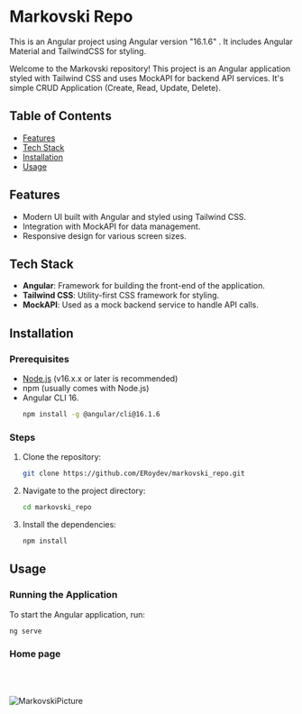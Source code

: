 # Markovski Repo

This is an Angular project using Angular version "16.1.6" . It includes Angular Material and TailwindCSS for styling.

Welcome to the Markovski repository! This project is an Angular application styled with Tailwind CSS and uses MockAPI for backend API services.
It's simple CRUD Application (Create, Read, Update, Delete).

## Table of Contents
- [Features](#features)
- [Tech Stack](#tech-stack)
- [Installation](#installation)
- [Usage](#usage)

## Features
- Modern UI built with Angular and styled using Tailwind CSS.
- Integration with MockAPI for data management.
- Responsive design for various screen sizes.

## Tech Stack
- **Angular**: Framework for building the front-end of the application.
- **Tailwind CSS**: Utility-first CSS framework for styling.
- **MockAPI**: Used as a mock backend service to handle API calls.

## Installation

### Prerequisites
- [Node.js](https://nodejs.org/) (v16.x.x or later is recommended)
- npm (usually comes with Node.js)
- Angular CLI 16.
    ```bash
    npm install -g @angular/cli@16.1.6
    ```

### Steps
1. Clone the repository:
    ```bash
    git clone https://github.com/ERoydev/markovski_repo.git
    ```
2. Navigate to the project directory:
    ```bash
    cd markovski_repo
    ```
3. Install the dependencies:
    ```bash
    npm install
    ```

## Usage

### Running the Application
To start the Angular application, run:
```bash
ng serve
```
### Home page
<br />
<br />


![MarkovskiPicture](https://github.com/user-attachments/assets/553ee9a0-355d-4adb-999e-a01ffa7d1571)
